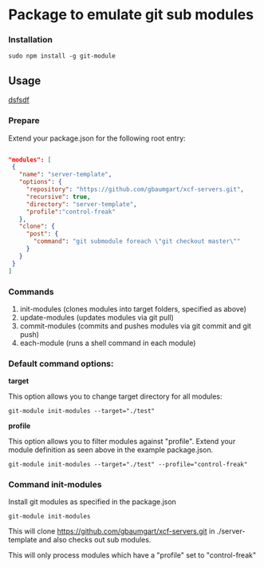 # Package to emulate git sub modules

### Installation 

    sudo npm install -g git-module

## Usage

[dsfsdf](./a.md)



### Prepare

Extend your package.json for the following root entry: 
 
```json

"modules": [
 {
   "name": "server-template",
   "options": {
     "repository": "https://github.com/gbaumgart/xcf-servers.git",
     "recursive": true,
     "directory": "server-template",
     "profile":"control-freak"
   },
   "clone": {
     "post": {
       "command": "git submodule foreach \"git checkout master\""
     }
   }
 }
]
```


### Commands

1. init-modules (clones modules into target folders, specified as above)
2. update-modules (updates modules via git pull)
3. commit-modules (commits and pushes modules via git commit and git push)
4. each-module (runs a shell command in each module)

### Default command options: 

**target**

This option allows you to change target directory for all modules: 

    git-module init-modules --target="./test"
    
**profile**

This option allows you to filter modules against "profile". Extend your module definition as seen above in the example
package.json.

    git-module init-modules --target="./test" --profile="control-freak"


### Command **init-modules**


Install git modules as specified in the package.json

    git-module init-modules

This will clone https://github.com/gbaumgart/xcf-servers.git in ./server-template and also checks out sub modules.
 

This will only process modules which have a "profile" set to "control-freak"




